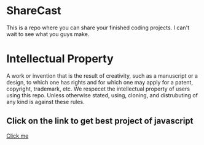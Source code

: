 # ShareCast
This is a repo where you can share your finished coding projects. I can't wait to see what you guys make.
# Intellectual Property
A work or invention that is the result of creativity, such as a manuscript or a design, to which one has rights and for which one may apply for a patent, copyright, trademark, etc.
We respecet the intellectual property of users using this repo. Unless otherwise stated, using, cloning, and distrubuting of any kind is against these rules.

## Click on the link to get best project of javascript
[Click me](https://github.com/Sagar-Sharma-7)
